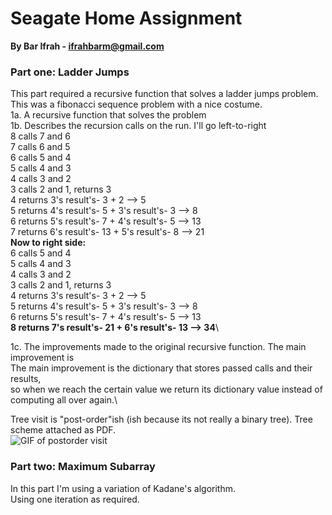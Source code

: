 # Seagate Home Assignment
**By Bar Ifrah - ifrahbarm@gmail.com**

### Part one: Ladder Jumps
This part required a recursive function that solves a ladder jumps problem.\
This was a fibonacci sequence problem with a nice costume.\
1a. A recursive function that solves the problem\
1b. Describes the recursion calls on the run.
I'll go left-to-right\
8 calls 7 and 6\
7 calls 6 and 5\
6 calls 5 and 4\
5 calls 4 and 3\
4 calls 3 and 2\
3 calls 2 and 1, returns 3\
4 returns 3's result's- 3 + 2 --> 5\
5 returns 4's result's- 5 + 3's result's- 3 --> 8\
6 returns 5's result's- 7 + 4's result's- 5 --> 13\
7 returns 6's result's- 13 + 5's result's- 8 --> 21\
**Now to right side:**\
6 calls 5 and 4\
5 calls 4 and 3\
4 calls 3 and 2\
3 calls 2 and 1, returns 3\
4 returns 3's result's- 3 + 2 --> 5\
5 returns 4's result's- 5 + 3's result's- 3 --> 8\
6 returns 5's result's- 7 + 4's result's- 5 --> 13\
**8 returns 7's result's- 21 + 6's result's- 13 --> 34**\

1c. The improvements made to the original recursive function. The main improvement is\
The main improvement is the dictionary that stores passed calls and their results,\
so when we reach the certain value we return its dictionary value instead of computing all over again.\

Tree visit is "post-order"ish (ish because its not really a binary tree). Tree scheme attached as PDF.\
![GIF of postorder visit](https://miro.medium.com/max/1000/1*UGrzA4qtLCaaCiNAKZyj_w.gif)
### Part two: Maximum Subarray
In this part I'm using a variation of Kadane's algorithm.\
Using one iteration as required.
